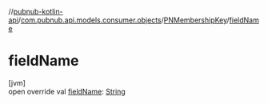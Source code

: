 //[pubnub-kotlin-api](../../../index.md)/[com.pubnub.api.models.consumer.objects](../index.md)/[PNMembershipKey](index.md)/[fieldName](field-name.md)

# fieldName

[jvm]\
open override val [fieldName](field-name.md): [String](https://kotlinlang.org/api/latest/jvm/stdlib/kotlin/-string/index.html)
